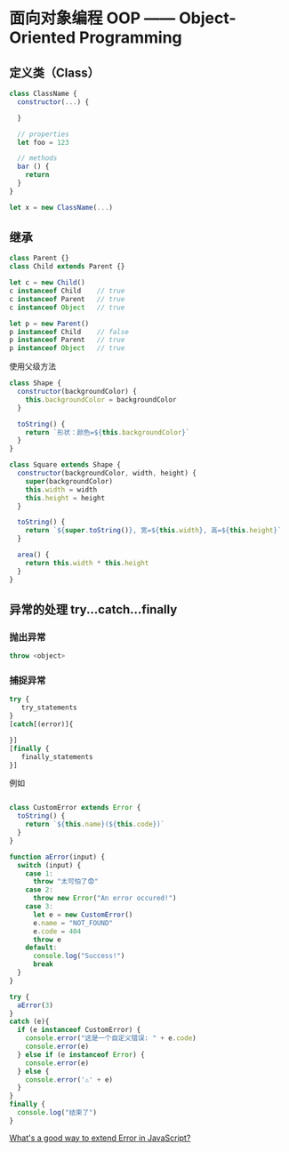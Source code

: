 # 面向对象编程 OOP —— Object-Oriented Programming

## 定义类（Class）

```js
class ClassName {
  constructor(...) {

  }

  // properties
  let foo = 123

  // methods
  bar () {
    return
  }
}

let x = new ClassName(...)
```

## 继承

```js
class Parent {}
class Child extends Parent {}

let c = new Child()
c instanceof Child    // true
c instanceof Parent   // true
c instanceof Object   // true

let p = new Parent()
p instanceof Child    // false
p instanceof Parent   // true
p instanceof Object   // true
```

使用父级方法

```js
class Shape {
  constructor(backgroundColor) {
    this.backgroundColor = backgroundColor
  }

  toString() {
    return `形状：颜色=${this.backgroundColor}`
  }
}

class Square extends Shape {
  constructor(backgroundColor, width, height) {
    super(backgroundColor)
    this.width = width
    this.height = height
  }

  toString() {
    return `${super.toString()}, 宽=${this.width}, 高=${this.height}`
  }

  area() {
    return this.width * this.height
  }
}
```

## 异常的处理 try...catch...finally

### 抛出异常

```js
throw <object>
```

### 捕捉异常

``` js
try {
   try_statements
}
[catch[(error)]{

}]
[finally {
   finally_statements
}]
```

例如

```js

class CustomError extends Error {
  toString() {
    return `${this.name}(${this.code})`
  }
}

function aError(input) {
  switch (input) {
    case 1:
      throw "太可怕了😨"
    case 2:
      throw new Error("An error occured!")
    case 3:
      let e = new CustomError()
      e.name = "NOT_FOUND"
      e.code = 404
      throw e
    default:
      console.log("Success!")
      break
  }
}

try {
  aError(3)
}
catch (e){
  if (e instanceof CustomError) {
    console.error("这是一个自定义错误: " + e.code)
    console.error(e)
  } else if (e instanceof Error) {
    console.error(e)
  } else {
    console.error('⚠️' + e)
  }
}
finally {
  console.log("结束了")
}
```


[What's a good way to extend Error in JavaScript?](https://stackoverflow.com/questions/1382107/whats-a-good-way-to-extend-error-in-javascript)